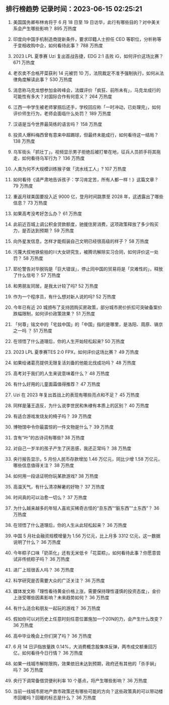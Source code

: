 
## 排行榜趋势 记录时间：2023-06-15 02:25:21
  
  1. 美国国务卿布林肯将于 6 月 18 日至 19 日访华，此行有哪些目的？对中美关系会产生哪些影响？ 895 万热度
    
  2. 印度向中国手机制造商提新条件，要求印籍人士担任 CEO 等职位，分析称等于变相收购中企，如何看待此事？ 788 万热度
    
  3. 2023 LPL 夏季赛 Uzi 复出首战告捷，EDG 2:1 击败 iG，如何评价这场比赛？ 671 万热度
    
  4. 老农卖不合格芹菜获利 14 元被罚 10 万，法院裁定不准予强制执行，如何从法律角度解读此事？ 530 万热度
    
  5. 消息称马克龙想参加金砖峰会，法媒评价「疯狂、前所未有」，马克龙成行的可能性有多大？对国际合作有何意义？ 264 万热度
    
  6. 江西一中学生被老师掌掴后还手，学校回应称「一时冲动，已处理完」，如何评价师生行为，老师会面临什么处罚？ 189 万热度
    
  7. 汉语是当今世界最简练的语言吗？ 158 万热度
    
  8. 投资人爆料梅西曾有意来中超踢球，但最终未能成行，如何看待这一结局？ 138 万热度
    
  9. 乌军街头「抓壮丁」，视频显示男子拒绝后被打晕在地，征兵人员抓手将其拖走，如何看待乌军行为？ 136 万热度
    
  10. 人类为何不大规模训练猴子做「流水线工人」? 107 万热度
    
  11. 如何看待《请严肃地告诉孩子：学习肯定苦，所有人都一样！》这篇文章？ 79 万热度
    
  12. 重返月球美国要投入近 9000 亿，登月时间跳票至 2028 年，这透露出了哪些信息？ 73 万热度
    
  13. 如果高考没考好怎么办？ 61 万热度
    
  14. 此前近百城上调公积金贷款额度，驰援住房消费，这项政策释放了多少购买力，是否达到预期？ 59 万热度
    
  15. 向外星发信息，怎样才能假装自己文明已经很高级的样子？ 58 万热度
    
  16. 污蔑大叔地铁偷拍的川大女研究生，被腾讯解除实习合同，如何评价这一处罚？ 58 万热度
    
  17. 耶伦警告对华脱钩是「巨大错误」，停止同中国的贸易将是「灾难性的」，释放了什么信号？ 57 万热度
    
  18. 和男朋友同居，是我太计较了吗? 52 万热度
    
  19. 作为一个程序员，有什么想对新人说的吗? 52 万热度
    
  20. 今年已有近 20 城颁布了支持团购买房政策，部分城市房价折扣可突破备案价跌幅限制，如何评价政策效果？ 51 万热度
    
  21. 「何尊」铭文中的「宅兹中国」的「中国」指的是哪里，是洛阳、周原、镐京之一吗 ？ 51 万热度
    
  22. 在领悟了什么道理后，你的人生开始轻松起来? 50 万热度
    
  23. 2023 LPL 夏季赛TES 2:0 FPX，如何评价这场比赛？ 49 万热度
    
  24. 如果给诸葛亮提供无限复活刘备的他能北伐成功吗？ 48 万热度
    
  25. 高考对于我们的人生来说意味着什么？ 48 万热度
    
  26. 有什么好用的儿童面霜值得推荐？ 47 万热度
    
  27. Uzi 在 2023 年复出首战上的表现有哪些亮点和不足？ 45 万热度
    
  28. 同样是藩王造反，为什么说李世民和朱棣有本质上的区别？ 40 万热度
    
  29. 有适合游戏发烧友的椅子吗？ 39 万热度
    
  30. 博物馆中令你最震惊的一件文物是什么？ 39 万热度
    
  31. 含有“叶”的古诗词有哪些? 38 万热度
    
  32. 对自己一岁半的孩子产生了厌恶感，我还正常吗？ 38 万热度
    
  33. 央行报告显示，5 月份人民币存款增加 1.46 万亿元，同比少增 1.58 万亿元，哪些信息值得关注？ 38 万热度
    
  34. 如何用一段话证明你玩某款游戏? 38 万热度
    
  35. 高温天气，有什么清凉解暑的好物？ 37 万热度
    
  36. 时间真的可以治愈一切么？ 37 万热度
    
  37. 为什么越来越多的年轻人喜欢买稀奇古怪的“丑东西”“脏东西”“土东西”？ 36 万热度
    
  38. 在领悟了什么道理后，你的人生从此轻松起来？ 36 万热度
    
  39. 中国 5 月社会融资规模增量为 1.56 万亿元，比上月多 3312 亿元，这一数据说明了什么？ 36 万热度
    
  40. 今年粽子口味「奶茶化」还有无米低卡「花菜粽」，如何看待此事？你愿意尝试非传统粽子吗？ 36 万热度
    
  41. 进厂上班很丢人吗？ 36 万热度
    
  42. 科学研究是否需要大众的广泛关注？ 36 万热度
    
  43. 媒体发文称「理性看待黄金价格上涨，需要保持理性谨慎的投资态度」，金价上涨受哪些因素影响？未来趋势如何？ 36 万热度
    
  44. 有什么适合和朋友一起玩的游戏？ 36 万热度
    
  45. 假如你可以对历史上任意时刻任意位置施加一个20N的力，会产生什么改变？ 36 万热度
    
  46. 高中毕业晚会上你们哭了吗？ 36 万热度
    
  47. 6 月 14 日沪指放量跌 0.14%，大消费概念股集体反弹，两市成交额重回万亿，如何看待今日行情？ 36 万热度
    
  48. 如果一线城市解除限购，效果依旧未达到预期，政府还有其他的「杀手锏」吗？ 36 万热度
    
  49. 央行下调常备借贷便利利率 10 个基点，将产生哪些影响？ 36 万热度
    
  50. 当前一线城市房地产救市政策还有哪些可能的方向？这些政策真的可以带动楼市回暖吗？回暖的标志是什么？ 36 万热度
    
